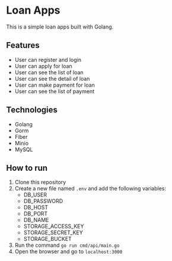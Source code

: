 # Loan Apps

This is a simple loan apps built with Golang.

## Features

- User can register and login
- User can apply for loan
- User can see the list of loan
- User can see the detail of loan
- User can make payment for loan
- User can see the list of payment

## Technologies

- Golang
- Gorm
- Fiber
- Minio
- MySQL

## How to run

1. Clone this repository
2. Create a new file named `.env` and add the following variables:
   - DB_USER
   - DB_PASSWORD
   - DB_HOST
   - DB_PORT
   - DB_NAME
   - STORAGE_ACCESS_KEY
   - STORAGE_SECRET_KEY
   - STORAGE_BUCKET
3. Run the command `go run cmd/api/main.go`
4. Open the browser and go to `localhost:3000`
